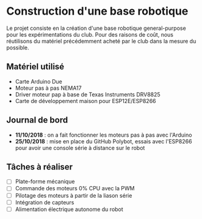 # Construction d'une base robotique

Le projet consiste en la création d'une base robotique general-purpose pour les expérimentations du club. Pour des raisons de coût, nous réutilisons du matériel précédemment acheté par le club dans la mesure du possible.

## Matériel utilisé

 * Carte Arduino Due
 * Moteur pas à pas NEMA17
 * Driver moteur pap à base de Texas Instruments DRV8825
 * Carte de développement maison pour ESP12E/ESP8266
 
## Journal de bord

 * **11/10/2018** : on a fait fonctionner les moteurs pas à pas avec l'Arduino
 * **25/10/2018** : mise en place du GitHub Polybot, essais avec l'ESP8266 pour avoir une console série à distance sur le robot

## Tâches à réaliser

 * [ ] Plate-forme mécanique
 * [ ] Commande des moteurs 0% CPU avec la PWM
 * [ ] Pilotage des moteurs à partir de la liason série
 * [ ] Intégration de capteurs
 * [ ] Alimentation électrique autonome du robot
